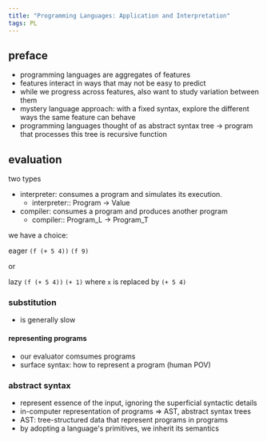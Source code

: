 ```yaml
---
title: "Programming Languages: Application and Interpretation"
tags: PL
---
```


## preface

- programming languages are aggregates of features
- features interact in ways that may not be easy to predict
- while we progress across features, also want to study variation between them
- mystery language approach: with a fixed syntax, explore the different ways the same feature can behave
- programming languages thought of as abstract syntax tree -> program that processes this tree is recursive function

## evaluation

two types

- interpreter: consumes a program and simulates its execution.
  - interpreter:: Program -> Value
- compiler: consumes a program and produces another program
  - compiler:: Program_L -> Program_T

we have a choice:

eager
`(f (+ 5 4))`
`(f 9)`

or

lazy
`(f (+ 5 4))`
`(+ 1)` where `x` is replaced by `(+ 5 4)`

### substitution

- is generally slow

#### representing programs

- our evaluator comsumes programs
- surface syntax: how to represent a program (human POV)

### abstract syntax

- represent essence of the input, ignoring the superficial syntactic details
- in-computer representation of programs => AST, abstract syntax trees
- AST: tree-structured data that represent programs in programs
- by adopting a language's primitives, we inherit its semantics
